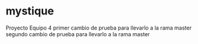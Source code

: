# mystique
Proyecto Equipo 4
primer cambio de prueba para llevarlo a la rama master
segundo cambio de prueba para llevarlo a la rama master

